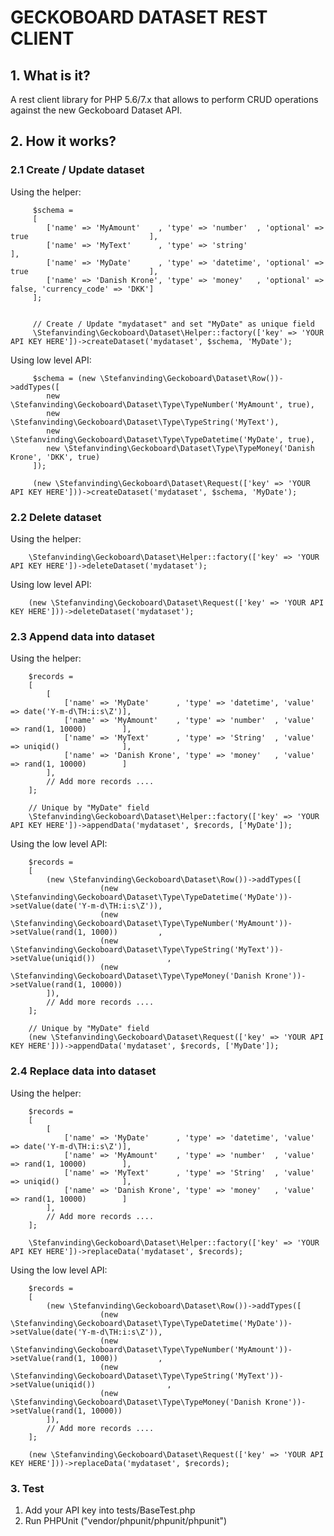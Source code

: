 GECKOBOARD DATASET REST CLIENT
==============================

## 1. What is it?

A rest client library for PHP 5.6/7.x that allows to perform CRUD operations against the new Geckoboard Dataset API.


## 2. How it works?

### 2.1 Create / Update dataset

Using the helper:

         $schema =
         [
            ['name' => 'MyAmount'    , 'type' => 'number'  , 'optional' => true                           ],
            ['name' => 'MyText'      , 'type' => 'string'                                                 ],
            ['name' => 'MyDate'      , 'type' => 'datetime', 'optional' => true                           ],
            ['name' => 'Danish Krone', 'type' => 'money'   , 'optional' => false, 'currency_code' => 'DKK']
         ];
         
         
         // Create / Update "mydataset" and set "MyDate" as unique field
         \Stefanvinding\Geckoboard\Dataset\Helper::factory(['key' => 'YOUR API KEY HERE'])->createDataset('mydataset', $schema, 'MyDate');
         
Using low level API:
         
         $schema = (new \Stefanvinding\Geckoboard\Dataset\Row())->addTypes([
            new \Stefanvinding\Geckoboard\Dataset\Type\TypeNumber('MyAmount', true),
            new \Stefanvinding\Geckoboard\Dataset\Type\TypeString('MyText'),
            new \Stefanvinding\Geckoboard\Dataset\Type\TypeDatetime('MyDate', true),
            new \Stefanvinding\Geckoboard\Dataset\Type\TypeMoney('Danish Krone', 'DKK', true)             
         ]);
         
         (new \Stefanvinding\Geckoboard\Dataset\Request(['key' => 'YOUR API KEY HERE']))->createDataset('mydataset', $schema, 'MyDate');



### 2.2 Delete dataset
 
Using the helper:

        \Stefanvinding\Geckoboard\Dataset\Helper::factory(['key' => 'YOUR API KEY HERE'])->deleteDataset('mydataset');

Using low level API:

        (new \Stefanvinding\Geckoboard\Dataset\Request(['key' => 'YOUR API KEY HERE']))->deleteDataset('mydataset');
        

### 2.3 Append data into dataset

Using the helper:

        $records = 
        [
            [
                ['name' => 'MyDate'      , 'type' => 'datetime', 'value' => date('Y-m-d\TH:i:s\Z')],
                ['name' => 'MyAmount'    , 'type' => 'number'  , 'value' => rand(1, 10000)        ],
                ['name' => 'MyText'      , 'type' => 'String'  , 'value' => uniqid()              ],
                ['name' => 'Danish Krone', 'type' => 'money'   , 'value' => rand(1, 10000)        ]
            ],
            // Add more records ....            
        ];
              
        // Unique by "MyDate" field
        \Stefanvinding\Geckoboard\Dataset\Helper::factory(['key' => 'YOUR API KEY HERE'])->appendData('mydataset', $records, ['MyDate']);
        

Using the low level API:


        $records =
        [
            (new \Stefanvinding\Geckoboard\Dataset\Row())->addTypes([
                        (new \Stefanvinding\Geckoboard\Dataset\Type\TypeDatetime('MyDate'))->setValue(date('Y-m-d\TH:i:s\Z')),
                        (new \Stefanvinding\Geckoboard\Dataset\Type\TypeNumber('MyAmount'))->setValue(rand(1, 1000))         ,
                        (new \Stefanvinding\Geckoboard\Dataset\Type\TypeString('MyText'))->setValue(uniqid())                ,               
                        (new \Stefanvinding\Geckoboard\Dataset\Type\TypeMoney('Danish Krone'))->setValue(rand(1, 10000))
            ]),                                
            // Add more records ....            
        ];
               
        // Unique by "MyDate" field
        (new \Stefanvinding\Geckoboard\Dataset\Request(['key' => 'YOUR API KEY HERE']))->appendData('mydataset', $records, ['MyDate']);
        

### 2.4 Replace data into dataset
                
Using the helper:

        $records = 
        [
            [
                ['name' => 'MyDate'      , 'type' => 'datetime', 'value' => date('Y-m-d\TH:i:s\Z')],
                ['name' => 'MyAmount'    , 'type' => 'number'  , 'value' => rand(1, 10000)        ],
                ['name' => 'MyText'      , 'type' => 'String'  , 'value' => uniqid()              ],
                ['name' => 'Danish Krone', 'type' => 'money'   , 'value' => rand(1, 10000)        ]
            ],
            // Add more records ....            
        ];
                     
        \Stefanvinding\Geckoboard\Dataset\Helper::factory(['key' => 'YOUR API KEY HERE'])->replaceData('mydataset', $records);
        

Using the low level API:


        $records =
        [
            (new \Stefanvinding\Geckoboard\Dataset\Row())->addTypes([
                        (new \Stefanvinding\Geckoboard\Dataset\Type\TypeDatetime('MyDate'))->setValue(date('Y-m-d\TH:i:s\Z')),
                        (new \Stefanvinding\Geckoboard\Dataset\Type\TypeNumber('MyAmount'))->setValue(rand(1, 1000))         ,
                        (new \Stefanvinding\Geckoboard\Dataset\Type\TypeString('MyText'))->setValue(uniqid())                ,               
                        (new \Stefanvinding\Geckoboard\Dataset\Type\TypeMoney('Danish Krone'))->setValue(rand(1, 10000))
            ]),                                
            // Add more records ....            
        ];
               
        (new \Stefanvinding\Geckoboard\Dataset\Request(['key' => 'YOUR API KEY HERE']))->replaceData('mydataset', $records);
        
        
### 3. Test

1) Add your API key into tests/BaseTest.php
2) Run PHPUnit ("vendor/phpunit/phpunit/phpunit")